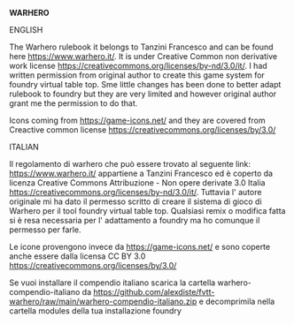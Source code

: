 **WARHERO**

ENGLISH

The Warhero rulebook it belongs to Tanzini Francesco and can be found here https://www.warhero.it/.
It is under Creative Common non derivative work license https://creativecommons.org/licenses/by-nd/3.0/it/.
I had written permission from original author to create this game system for foundry virtual table top. Sme little changes has been done to better adapt rulebook to foundry but they are very limited and however original author grant me the permission to do that.

Icons coming from https://game-icons.net/ and they are covered from Creactive common license https://creativecommons.org/licenses/by/3.0/


ITALIAN

Il regolamento di warhero che può essere trovato al seguente link: https://www.warhero.it/ appartiene a Tanzini Francesco ed è coperto da licenza Creative Commons Attribuzione - Non opere derivate 3.0 Italia https://creativecommons.org/licenses/by-nd/3.0/it/.
Tuttavia l' autore originale mi ha dato il permesso scritto di creare il sistema di gioco di Warhero per il tool foundry virtual table top. Qualsiasi remix o modifica fatta si è resa necessaria per l' adattamento a foundry ma ho comunque il permesso per farle.

Le icone provengono invece da https://game-icons.net/ e sono coperte anche essere dalla licensa CC BY 3.0 https://creativecommons.org/licenses/by/3.0/

Se vuoi installare il compendio italiano scarica la cartella warhero-compendio-italiano da https://github.com/alexdiste/fvtt-warhero/raw/main/warhero-compendio-italiano.zip e decomprimila nella cartella modules della tua installazione foundry
